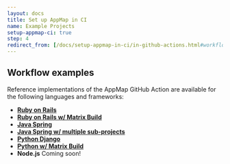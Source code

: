 ```yaml
---
layout: docs
title: Set up AppMap in CI
name: Example Projects
setup-appmap-ci: true
step: 4
redirect_from: [/docs/setup-appmap-in-ci/in-github-actions.html#workflow-examples]
---
```


## Workflow examples

Reference implementations of the AppMap GitHub Action are available for the following languages and frameworks:

* [**Ruby on Rails**](https://github.com/land-of-apps/sample_rails_app/blob/appmap/.github/workflows/appmap-analysis.yml)
* [**Ruby on Rails w/ Matrix Build**](https://github.com/land-of-apps/sample_rails_matrix_build/blob/appmap/.github/workflows/appmap-analysis.yml)
* [**Java Spring**](https://github.com/land-of-apps/sample_spring_app/blob/appmap/.github/workflows/appmap-analysis.yml)
* [**Java Spring w/ multiple sub-projects**](https://github.com/land-of-apps/waltz/blob/appmap-analysis/.github/workflows/appmap-analysis.yml)
* [**Python Django**](https://github.com/land-of-apps/django-oscar/blob/appmap/.github/workflows/appmap-analysis.yml)
* [**Python w/ Matrix Build**](https://github.com/land-of-apps/sample_django_app/blob/appmap/.github/workflows/appmap-analysis.yml)
* **Node.js** Coming soon!
